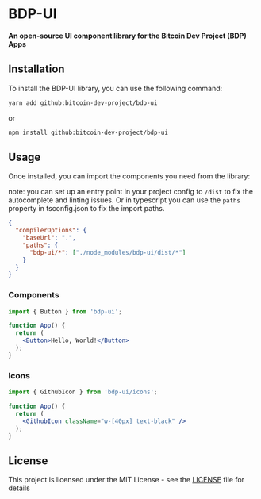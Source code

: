 # BDP-UI

**An open-source UI component library for the Bitcoin Dev Project (BDP) Apps**

## Installation

To install the BDP-UI library, you can use the following command:

```bash
yarn add github:bitcoin-dev-project/bdp-ui 
```
or 
```bash
npm install github:bitcoin-dev-project/bdp-ui
```

## Usage

Once installed, you can import the components you need from the library:

note: you can set up an entry point in your project config to `/dist` to fix the autocomplete and linting issues. Or in typescript you can use the `paths` property in tsconfig.json to fix the import paths.

```json
{
  "compilerOptions": {
    "baseUrl": ".",
    "paths": {
      "bdp-ui/*": ["./node_modules/bdp-ui/dist/*"]
    }
  }
}
```

### Components

```jsx
import { Button } from 'bdp-ui';

function App() {
  return (
    <Button>Hello, World!</Button>
  );
}
```

### Icons
```jsx
import { GithubIcon } from 'bdp-ui/icons';

function App() {
  return (
    <GithubIcon className="w-[40px] text-black" />
  );
}
```

## License

This project is licensed under the MIT License - see the [LICENSE](LICENSE) file for details 